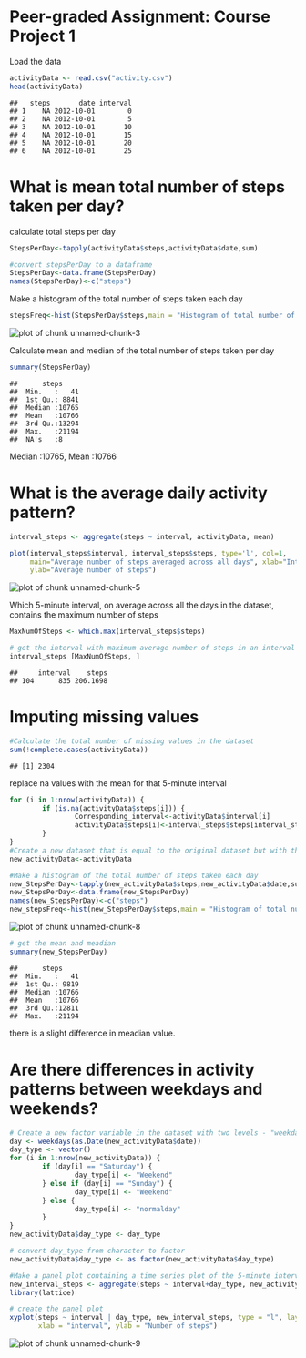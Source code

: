 Peer-graded Assignment: Course Project 1
========================================================

Load the data


```r
activityData <- read.csv("activity.csv")
head(activityData)
```

```
##   steps       date interval
## 1    NA 2012-10-01        0
## 2    NA 2012-10-01        5
## 3    NA 2012-10-01       10
## 4    NA 2012-10-01       15
## 5    NA 2012-10-01       20
## 6    NA 2012-10-01       25
```
# What is mean total number of steps taken per day?

calculate total steps per day

```r
StepsPerDay<-tapply(activityData$steps,activityData$date,sum) 

#convert stepsPerDay to a dataframe
StepsPerDay<-data.frame(StepsPerDay) 
names(StepsPerDay)<-c("steps")
```
Make a histogram of the total number of steps taken each day

```r
stepsFreq<-hist(StepsPerDay$steps,main = "Histogram of total number of steps per day", xlab = "Steps per day")
```

![plot of chunk unnamed-chunk-3](unnamed-chunk-3-1.png) 

Calculate mean and median of the total number of steps taken per day

```r
summary(StepsPerDay)
```

```
##      steps      
##  Min.   :   41  
##  1st Qu.: 8841  
##  Median :10765  
##  Mean   :10766  
##  3rd Qu.:13294  
##  Max.   :21194  
##  NA's   :8
```
Median :10765, Mean   :10766

# What is the average daily activity pattern?

```r
interval_steps <- aggregate(steps ~ interval, activityData, mean)

plot(interval_steps$interval, interval_steps$steps, type='l', col=1, 
     main="Average number of steps averaged across all days", xlab="Interval", 
     ylab="Average number of steps")
```

![plot of chunk unnamed-chunk-5](unnamed-chunk-5-1.png) 

Which 5-minute interval, on average across all the days in the dataset, contains the maximum number of steps

```r
MaxNumOfSteps <- which.max(interval_steps$steps)

# get the interval with maximum average number of steps in an interval
interval_steps [MaxNumOfSteps, ]
```

```
##     interval    steps
## 104      835 206.1698
```
# Imputing missing values

```r
#Calculate the total number of missing values in the dataset
sum(!complete.cases(activityData))
```

```
## [1] 2304
```
replace na values with the mean for that 5-minute interval

```r
for (i in 1:nrow(activityData)) {
        if (is.na(activityData$steps[i])) {
                Corresponding_interval<-activityData$interval[i]
                activityData$steps[i]<-interval_steps$steps[interval_steps$interval==Corresponding_interval]
        }   
}
#Create a new dataset that is equal to the original dataset but with the missing data filled in.
new_activityData<-activityData

#Make a histogram of the total number of steps taken each day
new_StepsPerDay<-tapply(new_activityData$steps,new_activityData$date,sum)  
new_StepsPerDay<-data.frame(new_StepsPerDay)
names(new_StepsPerDay)<-c("steps")
new_stepsFreq<-hist(new_StepsPerDay$steps,main = "Histogram of total number of steps per day", xlab = "Steps per day")
```

![plot of chunk unnamed-chunk-8](unnamed-chunk-8-1.png) 

```r
# get the mean and meadian
summary(new_StepsPerDay)
```

```
##      steps      
##  Min.   :   41  
##  1st Qu.: 9819  
##  Median :10766  
##  Mean   :10766  
##  3rd Qu.:12811  
##  Max.   :21194
```
there is a slight difference in meadian value.
# Are there differences in activity patterns between weekdays and weekends?

```r
# Create a new factor variable in the dataset with two levels - "weekday" and "weekend" indicating whether a given date is a weekday or weekend day.
day <- weekdays(as.Date(new_activityData$date))
day_type <- vector()
for (i in 1:nrow(new_activityData)) {
        if (day[i] == "Saturday") {
                day_type[i] <- "Weekend"
        } else if (day[i] == "Sunday") {
                day_type[i] <- "Weekend"
        } else {
                day_type[i] <- "normalday"
        }
}
new_activityData$day_type <- day_type

# convert day_type from character to factor
new_activityData$day_type <- as.factor(new_activityData$day_type)

#Make a panel plot containing a time series plot of the 5-minute interval (x-axis) and the average number of steps taken, averaged across all weekday days or weekend days (y-axis). 
new_interval_steps <- aggregate(steps ~ interval+day_type, new_activityData, mean)
library(lattice)

# create the panel plot
xyplot(steps ~ interval | day_type, new_interval_steps, type = "l", layout = c(1, 2), 
       xlab = "interval", ylab = "Number of steps")
```

![plot of chunk unnamed-chunk-9](unnamed-chunk-9-1.png) 

